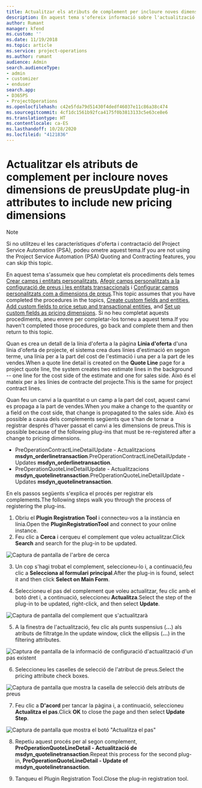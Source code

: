 ```yaml
---
title: Actualitzar els atributs de complement per incloure noves dimensions de preus
description: En aquest tema s'ofereix informació sobre l'actualització d'atributs de complement per a les dimensions de preus.
author: Rumant
manager: kfend
ms.custom: ''
ms.date: 11/19/2018
ms.topic: article
ms.service: project-operations
ms.author: rumant
audience: Admin
search.audienceType:
- admin
- customizer
- enduser
search.app:
- D365PS
- ProjectOperations
ms.openlocfilehash: c42e5fda79d51430f4dedf46037e11c86a38c474
ms.sourcegitcommit: 4cf1dc1561b92fca4175f0b3813133c5e63ce8e6
ms.translationtype: HT
ms.contentlocale: ca-ES
ms.lasthandoff: 10/28/2020
ms.locfileid: "4121836"
---
```

# <a name="update-plug-in-attributes-to-include-new-pricing-dimensions"></a><span data-ttu-id="fbc5e-103">Actualitzar els atributs de complement per incloure noves dimensions de preus</span><span class="sxs-lookup"><span data-stu-id="fbc5e-103">Update plug-in attributes to include new pricing dimensions</span></span>

> [!NOTE]
> <span data-ttu-id="fbc5e-104">Si no utilitzeu el les característiques d'oferta i contractació del Project Service Automation (PSA), podeu ometre aquest tema.</span><span class="sxs-lookup"><span data-stu-id="fbc5e-104">If you are not using the Project Service Automation (PSA) Quoting and Contracting features, you can skip this topic.</span></span>

<span data-ttu-id="fbc5e-105">En aquest tema s'assumeix que heu completat els procediments dels temes [Crear camps i entitats personalitzats](create-custom-fields-entities.md), [Afegir camps personalitzats a la configuració de preus i les entitats transaccionals](field-references.md) i [Configurar camps personalitzats com a dimensions de preus](set-up-pricing-dimensions.md).</span><span class="sxs-lookup"><span data-stu-id="fbc5e-105">This topic assumes that you have completed the procedures in the topics, [Create custom fields and entities](create-custom-fields-entities.md), [Add custom fields to price setup and transactional entities](field-references.md), and [Set up custom fields as pricing dimensions](set-up-pricing-dimensions.md).</span></span> <span data-ttu-id="fbc5e-106">Si no heu completat aquests procediments, aneu enrere per completar-los torneu a aquest tema.</span><span class="sxs-lookup"><span data-stu-id="fbc5e-106">If you haven't completed those procedures, go back and complete them and then return to this topic.</span></span>

<span data-ttu-id="fbc5e-107">Quan es crea un detall de la línia d'oferta a la pàgina **Línia d'oferta** d'una línia d'oferta de projecte, el sistema crea dues línies d'estimació en segon terme, una línia per a la part del cost de l'estimació i una per a la part de les vendes.</span><span class="sxs-lookup"><span data-stu-id="fbc5e-107">When a quote line detail is created on the **Quote Line** page for a project quote line, the system creates two estimate lines in the background -- one line for the cost side of the estimate and one for sales side.</span></span> <span data-ttu-id="fbc5e-108">Això és el mateix per a les línies de contracte del projecte.</span><span class="sxs-lookup"><span data-stu-id="fbc5e-108">This is the same  for project contract lines.</span></span>

<span data-ttu-id="fbc5e-109">Quan feu un canvi a la quantitat o un camp a la part del cost, aquest canvi es propaga a la part de vendes.</span><span class="sxs-lookup"><span data-stu-id="fbc5e-109">When you make a change to the quantity or a field on the cost side, that change is propagated to the sales side.</span></span> <span data-ttu-id="fbc5e-110">Això és possible a causa dels complements següents que s'han de tornar a registrar després d'haver passat el canvi a les dimensions de preus.</span><span class="sxs-lookup"><span data-stu-id="fbc5e-110">This is possible because of the following plug-ins that must be re-registered after a change to pricing dimensions.</span></span>

- <span data-ttu-id="fbc5e-111">PreOperationContractLineDetailUpdate - Actualitzacions **msdyn_orderlinetransaction**.</span><span class="sxs-lookup"><span data-stu-id="fbc5e-111">PreOperationContractLineDetailUpdate - Updates **msdyn_orderlinetransaction**.</span></span>
- <span data-ttu-id="fbc5e-112">PreOperationQuoteLineDetailUpdate - Actualitzacions **msdyn_quotelinetransaction**.</span><span class="sxs-lookup"><span data-stu-id="fbc5e-112">PreOperationQuoteLineDetailUpdate - Updates **msdyn_quotelinetransaction**.</span></span>

<span data-ttu-id="fbc5e-113">En els passos següents s'explica el procés per registrar els complements.</span><span class="sxs-lookup"><span data-stu-id="fbc5e-113">The following steps walk you through the process of registering the plug-ins.</span></span>

1. <span data-ttu-id="fbc5e-114">Obriu el **Plugin Registration Tool** i connecteu-vos a la instància en línia.</span><span class="sxs-lookup"><span data-stu-id="fbc5e-114">Open the **PluginRegistrationTool** and connect to your online instance.</span></span>
2. <span data-ttu-id="fbc5e-115">Feu clic a **Cerca** i cerqueu el complement que voleu actualitzar.</span><span class="sxs-lookup"><span data-stu-id="fbc5e-115">Click **Search** and search for the plug-in to be updated.</span></span>

 ![Captura de pantalla de l'arbre de cerca](media/PRT-1.png)

3. <span data-ttu-id="fbc5e-117">Un cop s'hagi trobat el complement, seleccioneu-lo i, a continuació,feu clic a **Selecciona al formulari principal**.</span><span class="sxs-lookup"><span data-stu-id="fbc5e-117">After the plug-in is found, select it and then click **Select on Main Form**.</span></span>

4. <span data-ttu-id="fbc5e-118">Seleccioneu el pas del complement que voleu actualitzar, feu clic amb el botó dret i, a continuació, seleccioneu **Actualitza**.</span><span class="sxs-lookup"><span data-stu-id="fbc5e-118">Select the step of the plug-in to be updated, right-click, and then select **Update**.</span></span>

 ![Captura de pantalla del complement que s'actualitzarà](media/PRT-2.png)
 
5. <span data-ttu-id="fbc5e-120">A la finestra de l'actualització, feu clic als punts suspensius (**...**) als atributs de filtratge.</span><span class="sxs-lookup"><span data-stu-id="fbc5e-120">In the update window, click the ellipsis (**...**) in the filtering attributes.</span></span>

 ![Captura de pantalla de la informació de configuració d'actualització d'un pas existent](media/PRT-3.png)
 
6. <span data-ttu-id="fbc5e-122">Seleccioneu les caselles de selecció de l'atribut de preus.</span><span class="sxs-lookup"><span data-stu-id="fbc5e-122">Select the pricing attribute check boxes.</span></span>

 ![Captura de pantalla que mostra la casella de selecció dels atributs de preus](media/PRT-4.png)

7. <span data-ttu-id="fbc5e-124">Feu clic a **D'acord** per tancar la pàgina i, a continuació, seleccioneu **Actualitza el pas**.</span><span class="sxs-lookup"><span data-stu-id="fbc5e-124">Click **OK** to close the page and then select **Update Step**.</span></span>

 ![Captura de pantalla que mostra el botó "Actualitza el pas"](media/PRT-5.png)
 
8. <span data-ttu-id="fbc5e-126">Repetiu aquest procés per al segon complement, **PreOperationQuoteLineDetail - Actualització de msdyn_quotelinetransaction**.</span><span class="sxs-lookup"><span data-stu-id="fbc5e-126">Repeat this process for the second plug-in, **PreOperationQuoteLineDetail - Update of msdyn_quotelinetransaction**.</span></span>

9. <span data-ttu-id="fbc5e-127">Tanqueu el Plugin Registration Tool.</span><span class="sxs-lookup"><span data-stu-id="fbc5e-127">Close the plug-in registration tool.</span></span>

